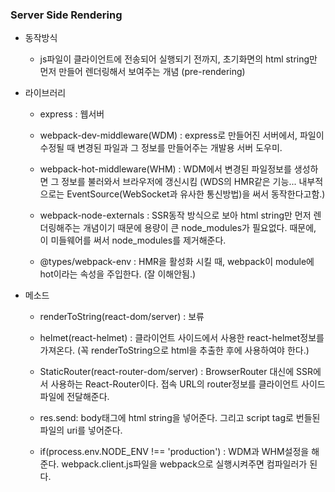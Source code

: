### Server Side Rendering

- 동작방식

  - js파일이 클라이언트에 전송되어 실행되기 전까지, 초기화면의 html string만 먼저 만들어 렌더링해서 보여주는 개념 (pre-rendering)

- 라이브러리

  - express : 웹서버

  - webpack-dev-middleware(WDM) : express로 만들어진 서버에서, 파일이 수정될 때 변경된 파일과 그 정보를 만들어주는 개발용 서버 도우미.

  - webpack-hot-middleware(WHM) : WDM에서 변경된 파일정보를 생성하면 그 정보를 불러와서 브라우저에 갱신시킴 (WDS의 HMR같은 기능... 내부적으로는 EventSource(WebSocket과 유사한 통신방법)을 써서 동작한다고함.)

  - webpack-node-externals : SSR동작 방식으로 보아 html string만 먼저 렌더링해주는 개념이기 때문에 용량이 큰 node_modules가 필요없다. 때문에, 이 미들웨어를 써서 node_modules를 제거해준다.

  - @types/webpack-env : HMR을 활성화 시킬 때, webpack이 module에 hot이라는 속성을 주입한다. (잘 이해안됨.)

- 메소드

  - renderToString(react-dom/server) : 보류

  - helmet(react-helmet) : 클라이언트 사이드에서 사용한 react-helmet정보를 가져온다. (꼭 renderToString으로 html을 추출한 후에 사용하여야 한다.)

  - StaticRouter(react-router-dom/server) : BrowserRouter 대신에 SSR에서 사용하는 React-Router이다. 접속 URL의 router정보를 클라이언트 사이드 파일에 전달해준다.

  - res.send: body태그에 html string을 넣어준다. 그리고 script tag로 번들된 파일의 uri를 넣어준다.

  - if(process.env.NODE_ENV !== 'production') : WDM과 WHM설정을 해준다.
    webpack.client.js파일을 webpack으로 실행시켜주면 컴파일러가 된다.
